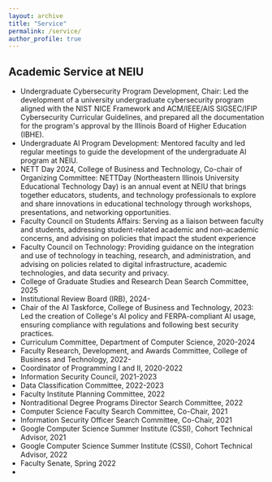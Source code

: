 ```yaml
---
layout: archive
title: "Service"
permalink: /service/
author_profile: true
---
```


**Academic Service at NEIU**
---
- Undergraduate Cybersecurity Program Development, Chair: Led the development of a university undergraduate cybersecurity program aligned with the NIST NICE Framework and ACM/IEEE/AIS SIGSEC/IFIP Cybersecurity Curricular Guidelines, and prepared all the documentation for the program's approval by the Illinois Board of Higher Education (IBHE).
- Undergraduate AI Program Development: Mentored faculty and led regular meetings to guide the development of the undergraduate AI program at NEIU.
- NETT Day 2024, College of Business and Technology, Co-chair of Organizing Committee: NETTDay (Northeastern Illinois University Educational Technology Day) is an annual event at NEIU that brings together educators, students, and technology professionals to explore and share innovations in educational technology through workshops, presentations, and networking opportunities.
- Faculty Council on Students Affairs: Serving as a liaison between faculty and students, addressing student-related academic and non-academic concerns, and advising on policies that impact the student experience
- Faculty Council on Technology: Providing guidance on the integration and use of technology in teaching, research, and administration, and advising on policies related to digital infrastructure, academic technologies, and data security and privacy.
- College of Graduate Studies and Research Dean Search Committee, 2025
- Institutional Review Board (IRB), 2024-
- Chair of the AI Taskforce, College of Business and Technology, 2023: Led the creation of College's AI policy and FERPA-compliant AI usage, ensuring compliance with regulations and following best security practices.
- Curriculum Committee, Department of Computer Science, 2020-2024
- Faculty Research, Development, and Awards Committee, College of Business and Technology, 2022-
- Coordinator of Programming I and II, 2020-2022
- Information Security Council, 2021-2023
- Data Classification Committee, 2022-2023
- Faculty Institute Planning Committee, 2022
- Nontraditional Degree Programs Director Search Committee, 2022
- Computer Science Faculty Search Committee, Co-Chair, 2021
- Information Security Officer Search Committee, Co-Chair, 2021
- Google Computer Science Summer Institute (CSSI), Cohort Technical Advisor, 2021
- Google Computer Science Summer Institute (CSSI), Cohort Technical Advisor, 2022
- Faculty Senate, Spring 2022
- 
